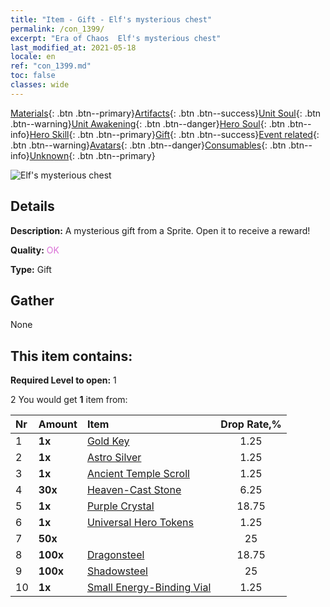 ```yaml
---
title: "Item - Gift - Elf's mysterious chest"
permalink: /con_1399/
excerpt: "Era of Chaos  Elf's mysterious chest"
last_modified_at: 2021-05-18
locale: en
ref: "con_1399.md"
toc: false
classes: wide
---
```

 [Materials](/Items/){: .btn .btn--primary}[Artifacts](/Items/Artifacts/){: .btn .btn--success}[Unit Soul](/Items/UnitSoul/){: .btn .btn--warning}[Unit Awakening](/Items/UnitAwakening/){: .btn .btn--danger}[Hero Soul](/Items/HeroSoul/){: .btn .btn--info}[Hero Skill](/Items/HeroSkill/){: .btn .btn--primary}[Gift](/Items/Gift/){: .btn .btn--success}[Event related](/Items/Events/){: .btn .btn--warning}[Avatars](/Items/Avatars/){: .btn .btn--danger}[Consumables](/Items/Consumables/){: .btn .btn--info}[Unknown](/Items/Unknown/){: .btn .btn--primary}

 ![Elf's mysterious chest](/images/t/i_907013.png)

## Details
 **Description:** A mysterious gift from a Sprite. Open it to receive a reward!

 **Quality:** <span style="color: #DA70D6">OK</span>

 **Type:** Gift

## Gather

  None

## This item contains:

 **Required Level to open:** 1

 2 You would get **1** item  from:

  | Nr | Amount |     Item    | Drop Rate,% |
  |:---|:-------|:------------|:---------:|
  | 1 |  **1x** | [Gold Key](/Items/con_783/) | 1.25 | 
  | 2 |  **1x** | [Astro Silver](/Items/con_969/) | 1.25 | 
  | 3 |  **1x** | [Ancient Temple Scroll](/Items/con_697/) | 1.25 | 
  | 4 |  **30x** | [Heaven-Cast Stone](/Items/art_188/) | 6.25 | 
  | 5 |  **1x** | [Purple Crystal](/Items/con_720/) | 18.75 | 
  | 6 |  **1x** | [Universal Hero Tokens](/Items/her_358/) | 1.25 | 
  | 7 |  **50x** | <i class="fas fa-gem"/> | 25 | 
  | 8 |  **100x** | [Dragonsteel](/Items/con_880/) | 18.75 | 
  | 9 |  **100x** | [Shadowsteel](/Items/con_881/) | 25 | 
  | 10 |  **1x** | [Small Energy-Binding Vial](/Items/con_724/) | 1.25 | 
